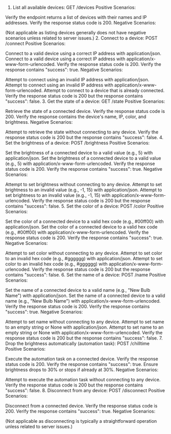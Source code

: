 1. List all available devices: GET /devices
Positive Scenarios:

Verify the endpoint returns a list of devices with their names and IP addresses.
Verify the response status code is 200.
Negative Scenarios:

(Not applicable as listing devices generally does not have negative scenarios unless related to server issues.)
2. Connect to a device: POST /connect
Positive Scenarios:

Connect to a valid device using a correct IP address with application/json.
Connect to a valid device using a correct IP address with application/x-www-form-urlencoded.
Verify the response status code is 200.
Verify the response contains "success": true.
Negative Scenarios:

Attempt to connect using an invalid IP address with application/json.
Attempt to connect using an invalid IP address with application/x-www-form-urlencoded.
Attempt to connect to a device that is already connected.
Verify the response status code is 200 but the response contains "success": false.
3. Get the state of a device: GET /state
Positive Scenarios:

Retrieve the state of a connected device.
Verify the response status code is 200.
Verify the response contains the device's name, IP, color, and brightness.
Negative Scenarios:

Attempt to retrieve the state without connecting to any device.
Verify the response status code is 200 but the response contains "success": false.
4. Set the brightness of a device: POST /brightness
Positive Scenarios:

Set the brightness of a connected device to a valid value (e.g., 5) with application/json.
Set the brightness of a connected device to a valid value (e.g., 5) with application/x-www-form-urlencoded.
Verify the response status code is 200.
Verify the response contains "success": true.
Negative Scenarios:

Attempt to set brightness without connecting to any device.
Attempt to set brightness to an invalid value (e.g., -1, 15) with application/json.
Attempt to set brightness to an invalid value (e.g., -1, 15) with application/x-www-form-urlencoded.
Verify the response status code is 200 but the response contains "success": false.
5. Set the color of a device: POST /color
Positive Scenarios:

Set the color of a connected device to a valid hex code (e.g., #00ff00) with application/json.
Set the color of a connected device to a valid hex code (e.g., #00ff00) with application/x-www-form-urlencoded.
Verify the response status code is 200.
Verify the response contains "success": true.
Negative Scenarios:

Attempt to set color without connecting to any device.
Attempt to set color to an invalid hex code (e.g., #gggggg) with application/json.
Attempt to set color to an invalid hex code (e.g., #gggggg) with application/x-www-form-urlencoded.
Verify the response status code is 200 but the response contains "success": false.
6. Set the name of a device: POST /name
Positive Scenarios:

Set the name of a connected device to a valid name (e.g., "New Bulb Name") with application/json.
Set the name of a connected device to a valid name (e.g., "New Bulb Name") with application/x-www-form-urlencoded.
Verify the response status code is 200.
Verify the response contains "success": true.
Negative Scenarios:

Attempt to set name without connecting to any device.
Attempt to set name to an empty string or None with application/json.
Attempt to set name to an empty string or None with application/x-www-form-urlencoded.
Verify the response status code is 200 but the response contains "success": false.
7. Drop the brightness automatically (automation task): POST /chilltime
Positive Scenarios:

Execute the automation task on a connected device.
Verify the response status code is 200.
Verify the response contains "success": true.
Ensure brightness drops to 30% or stops if already at 30%.
Negative Scenarios:

Attempt to execute the automation task without connecting to any device.
Verify the response status code is 200 but the response contains "success": false.
8. Disconnect from any device: POST /disconnect
Positive Scenarios:

Disconnect from a connected device.
Verify the response status code is 200.
Verify the response contains "success": true.
Negative Scenarios:

(Not applicable as disconnecting is typically a straightforward operation unless related to server issues.)